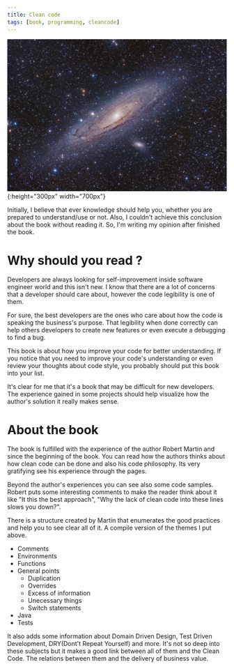 ```yaml
---
title: Clean code
tags: [book, programming, cleancode]
---
```


![clean-code](/assets/img/galaxy.jpeg){:height="300px" width="700px"}

Initially, I believe that ever knowledge should help you, whether you are prepared to understand/use or not. Also, I couldn't achieve this conclusion about the book without reading it. So, I'm writing my opinion after finished the book.

# Why should you read ?

Developers are always looking for self-improvement inside software engineer world and this isn't new. I know that there are a lot of concerns that a developer should care about, however the code legibility is one of them. 

For sure, the best developers are the ones who care about how the code is speaking the business's purpose. That legibility when done correctly can help others developers to create new features or even execute a debugging to find a bug.

This book is about how you improve your code for better understanding. If you notice that you need to improve your code's understanding or even review your thoughts about code style, you probably should put this book into your list.

It's clear for me that it's a book that may be difficult for new developers. The experience gained in some projects should help visualize how the author's solution it really makes sense.

# About the book

The book is fulfilled with the experience of the author Robert Martin and since the beginning of the book. You can read how the authors thinks about how clean code can be done and also his code philosophy. 
Its very gratifying see his experience through the pages.

Beyond the author's experiences you can see also some code samples. Robert puts some interesting comments to make the reader think about it like "It this the best approach", "Why the lack of clean code into these lines slows you down?".

There is a structure created by Martin that enumerates the good practices and help you to see clear all of it. A compile version of the themes I put above.

* Comments
* Environments
* Functions
* General points
    - Duplication
    - Overrides
    - Excess of information
    - Unecessary things
    - Switch statements
* Java
* Tests

It also adds some information about Domain Driven Design, Test Driven Development, DRY(Dont't Repeat Yourself) and more. It's not so deep into these subjects but it makes a good link between all of them and the Clean Code. The relations between them and the delivery of business value.
